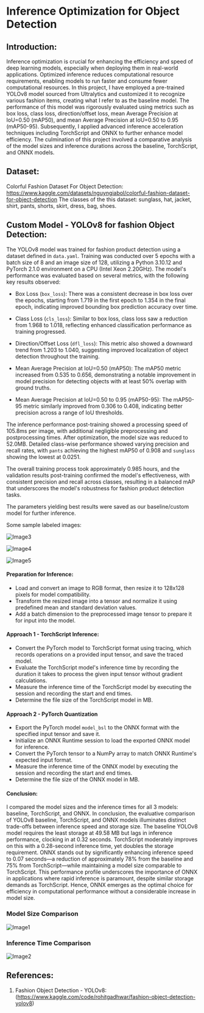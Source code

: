 # Inference Optimization for Object Detection <br>

## Introduction: <br>
Inference optimization is crucial for enhancing the efficiency and speed of deep learning models, especially when deploying them in real-world applications. Optimized inference reduces computational resource requirements, enabling models to run faster and consume fewer computational resources. In this project, I have employed a pre-trained YOLOv8 model sourced from Ultralytics and customized it to recognize various fashion items, creating what I refer to as the baseline model. The performance of this model was rigorously evaluated using metrics such as box loss, class loss, direction/offset loss, mean Average Precision at IoU=0.50 (mAP50), and mean Average Precision at IoU=0.50 to 0.95 (mAP50-95). Subsequently, I applied advanced inference acceleration techniques including TorchScript and ONNX to further enhance model efficiency. The culmination of this project involved a comparative analysis of the model sizes and inference durations across the baseline, TorchScript, and ONNX models.

## Dataset: <br> 
Colorful Fashion Dataset For Object Detection: https://www.kaggle.com/datasets/nguyngiabol/colorful-fashion-dataset-for-object-detection
The classes of the this dataset: sunglass, hat, jacket, shirt, pants, shorts, skirt, dress, bag, shoes.

## Custom Model - YOLOv8 for fashion Object Detection: <br> 
The YOLOv8 model was trained for fashion product detection using a dataset defined in `data.yaml`. Training was conducted over 5 epochs with a batch size of 8 and an image size of 128, utilizing a Python 3.10.12 and PyTorch 2.1.0 environment on a CPU (Intel Xeon 2.20GHz). The model's performance was evaluated based on several metrics, with the following key results observed: <br>

- Box Loss (`box_loss`): There was a consistent decrease in box loss over the epochs, starting from 1.719 in the first epoch to 1.354 in the final epoch, indicating improved bounding box prediction accuracy over time. <br>
  
- Class Loss (`cls_loss`): Similar to box loss, class loss saw a reduction from 1.968 to 1.018, reflecting enhanced classification performance as training progressed. <br>
  
- Direction/Offset Loss (`dfl_loss`): This metric also showed a downward trend from 1.203 to 1.040, suggesting improved localization of object detection throughout the training. <br>
  
- Mean Average Precision at IoU=0.50 (mAP50): The mAP50 metric increased from 0.535 to 0.656, demonstrating a notable improvement in model precision for detecting objects with at least 50% overlap with ground truths. <br>
  
- Mean Average Precision at IoU=0.50 to 0.95 (mAP50-95): The mAP50-95 metric similarly improved from 0.306 to 0.408, indicating better precision across a range of IoU thresholds. <br>

The inference performance post-training showed a processing speed of 105.8ms per image, with additional negligible preprocessing and postprocessing times. After optimization, the model size was reduced to 52.0MB. Detailed class-wise performance showed varying precision and recall rates, with `pants` achieving the highest mAP50 of 0.908 and `sunglass` showing the lowest at 0.0251. <br>

The overall training process took approximately 0.985 hours, and the validation results post-training confirmed the model's effectiveness, with consistent precision and recall across classes, resulting in a balanced mAP that underscores the model's robustness for fashion product detection tasks. <br>

The parameters yielding best results were saved as our baseline/custom model for further inference. <br>

Some sample labeled images: <br>

![Image3](images/obj_det_1.png)

![Image4](images/obj_det_2.png)

![Image5](images/obj_det_3.png)

#### Preparation for Inference: <br>
- Load and convert an image to RGB format, then resize it to 128x128 pixels for model compatibility. <br>
- Transform the resized image into a tensor and normalize it using predefined mean and standard deviation values. <br>
- Add a batch dimension to the preprocessed image tensor to prepare it for input into the model. <br>

#### Approach 1 - TorchScript Inference: <br>
- Convert the PyTorch model to TorchScript format using tracing, which records operations on a provided input tensor, and save the traced model. <br>
- Evaluate the TorchScript model's inference time by recording the duration it takes to process the given input tensor without gradient calculations. <br>
- Measure the inference time of the TorchScript model by executing the session and recording the start and end times. <br>
- Determine the file size of the TorchScript model in MB. <br>


#### Approach 2 - PyTorch Quantization <br>
- Export the PyTorch model `model_bsl` to the ONNX format with the specified input tensor and save it. <br>
- Initialize an ONNX Runtime session to load the exported ONNX model for inference. <br>
- Convert the PyTorch tensor to a NumPy array to match ONNX Runtime's expected input format. <br>
- Measure the inference time of the ONNX model by executing the session and recording the start and end times. <br>
- Determine the file size of the ONNX model in MB. <br>


#### Conclusion: <br>
I compared the model sizes and the inference times for all 3 models: baseline, TorchScript, and ONNX. In conclusion, the evaluative comparison of YOLOv8 baseline, TorchScript, and ONNX models illuminates distinct trade-offs between inference speed and storage size. The baseline YOLOv8 model requires the least storage at 49.58 MB but lags in inference performance, clocking in at 0.32 seconds. TorchScript moderately improves on this with a 0.28-second inference time, yet doubles the storage requirement. ONNX stands out by significantly enhancing inference speed to 0.07 seconds—a reduction of approximately 78% from the baseline and 75% from TorchScript—while maintaining a model size comparable to TorchScript. This performance profile underscores the importance of ONNX in applications where rapid inference is paramount, despite similar storage demands as TorchScript. Hence, ONNX emerges as the optimal choice for efficiency in computational performance without a considerable increase in model size.

### Model Size Comparison <br>

![Image1](images/model_size.png)

### Inference Time Comparison <br>

![Image2](images/inference_time.png)


## References: <br>
1) Fashion Object Detection - YOLOv8: (https://www.kaggle.com/code/rohitgadhwar/fashion-object-detection-yolov8) <br>

